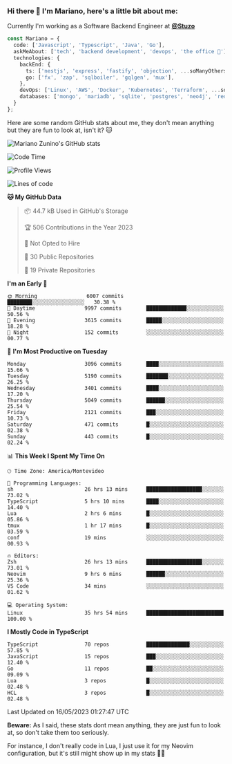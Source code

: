 ### Hi there 👋 I'm Mariano, here's a little bit about me:

Currently I'm working as a Software Backend Engineer at [**@Stuzo**](https://www.stuzo.com/)

```ts
const Mariano = {
  code: ['Javascript', 'Typescript', 'Java', 'Go'],
  askMeAbout: ['tech', 'backend development', 'devops', 'the office 💼'],
  technologies: {
    backEnd: {
      ts: ['nestjs', 'express', 'fastify', 'objection', ...soManyOthersFrameworks],
      go: ['fx', 'zap', 'sqlboiler', 'gqlgen', 'mux'],
    },
    devOps: ['Linux', 'AWS', 'Docker', 'Kubernetes', 'Terraform', ...soManyOthersTools],
    databases: ['mongo', 'mariadb', 'sqlite', 'postgres', 'neo4j', 'redis'],
  }
};
```

Here are some random GitHub stats about me, they don't mean anything but they are fun to look at, isn't it? 🐱

![Mariano Zunino's GitHub stats](https://github-readme-stats.vercel.app/api?username=marianozunino&count_private=true&show_icons=true&theme=radical)

<!--START_SECTION:waka-->
![Code Time](http://img.shields.io/badge/Code%20Time-759%20hrs%2040%20mins-blue)

![Profile Views](http://img.shields.io/badge/Profile%20Views-0-blue)

![Lines of code](https://img.shields.io/badge/From%20Hello%20World%20I%27ve%20Written-6.8%20million%20lines%20of%20code-blue)

**🐱 My GitHub Data** 

> 📦 44.7 kB Used in GitHub's Storage 
 > 
> 🏆 506 Contributions in the Year 2023
 > 
> 🚫 Not Opted to Hire
 > 
> 📜 30 Public Repositories 
 > 
> 🔑 19 Private Repositories 
 > 
**I'm an Early 🐤** 

```text
🌞 Morning                6007 commits        ████████░░░░░░░░░░░░░░░░░   30.38 % 
🌆 Daytime                9997 commits        █████████████░░░░░░░░░░░░   50.56 % 
🌃 Evening                3615 commits        █████░░░░░░░░░░░░░░░░░░░░   18.28 % 
🌙 Night                  152 commits         ░░░░░░░░░░░░░░░░░░░░░░░░░   00.77 % 
```
📅 **I'm Most Productive on Tuesday** 

```text
Monday                   3096 commits        ████░░░░░░░░░░░░░░░░░░░░░   15.66 % 
Tuesday                  5190 commits        ███████░░░░░░░░░░░░░░░░░░   26.25 % 
Wednesday                3401 commits        ████░░░░░░░░░░░░░░░░░░░░░   17.20 % 
Thursday                 5049 commits        ██████░░░░░░░░░░░░░░░░░░░   25.54 % 
Friday                   2121 commits        ███░░░░░░░░░░░░░░░░░░░░░░   10.73 % 
Saturday                 471 commits         █░░░░░░░░░░░░░░░░░░░░░░░░   02.38 % 
Sunday                   443 commits         █░░░░░░░░░░░░░░░░░░░░░░░░   02.24 % 
```


📊 **This Week I Spent My Time On** 

```text
🕑︎ Time Zone: America/Montevideo

💬 Programming Languages: 
sh                       26 hrs 13 mins      ██████████████████░░░░░░░   73.02 % 
TypeScript               5 hrs 10 mins       ████░░░░░░░░░░░░░░░░░░░░░   14.40 % 
Lua                      2 hrs 6 mins        █░░░░░░░░░░░░░░░░░░░░░░░░   05.86 % 
tmux                     1 hr 17 mins        █░░░░░░░░░░░░░░░░░░░░░░░░   03.59 % 
conf                     19 mins             ░░░░░░░░░░░░░░░░░░░░░░░░░   00.93 % 

🔥 Editors: 
Zsh                      26 hrs 13 mins      ██████████████████░░░░░░░   73.01 % 
Neovim                   9 hrs 6 mins        ██████░░░░░░░░░░░░░░░░░░░   25.36 % 
VS Code                  34 mins             ░░░░░░░░░░░░░░░░░░░░░░░░░   01.62 % 

💻 Operating System: 
Linux                    35 hrs 54 mins      █████████████████████████   100.00 % 
```

**I Mostly Code in TypeScript** 

```text
TypeScript               70 repos            ██████████████░░░░░░░░░░░   57.85 % 
JavaScript               15 repos            ███░░░░░░░░░░░░░░░░░░░░░░   12.40 % 
Go                       11 repos            ██░░░░░░░░░░░░░░░░░░░░░░░   09.09 % 
Lua                      3 repos             █░░░░░░░░░░░░░░░░░░░░░░░░   02.48 % 
HCL                      3 repos             █░░░░░░░░░░░░░░░░░░░░░░░░   02.48 % 
```




 Last Updated on 16/05/2023 01:27:47 UTC
<!--END_SECTION:waka-->

**Beware:** As I said, these stats dont mean anything, they are just fun to look at, so don't take them too seriously.

For instance, I don't really code in Lua, I just use it for my Neovim configuration, but it's still might show up in my stats 🤷‍♂️

